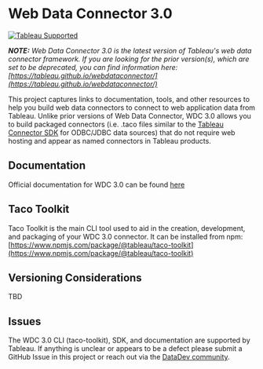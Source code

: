 # Web Data Connector 3.0

[![Tableau Supported](https://img.shields.io/badge/Support%20Level-Tableau%20Supported-53bd92.svg)](https://www.tableau.com/support-levels-it-and-developer-tools)

***NOTE:** Web Data Connector 3.0 is the latest version of Tableau's web data connector framework. If you are looking for the prior version(s), which are set to be deprecated, you can find information here: [https://tableau.github.io/webdataconnector/](https://tableau.github.io/webdataconnector/)*

This project captures links to documentation, tools, and other resources to help you build web data connectors to connect to web application data from Tableau. Unlike prior versions of Web Data Connector, WDC 3.0 allows you to build packaged connectors (i.e. .taco files similar to the [Tableau Connector SDK](https://tableau.github.io/connector-plugin-sdk/) for ODBC/JDBC data sources) that do not require web hosting and appear as named connectors in Tableau products.

## Documentation

Official documentation for WDC 3.0 can be found [here](https://help.tableau.com/current/api/webdataconnector/en-us/index.html)

## Taco Toolkit

Taco Toolkit is the main CLI tool used to aid in the creation, development, and packaging of your WDC 3.0 connector. It can be installed from npm: [https://www.npmjs.com/package/@tableau/taco-toolkit](https://www.npmjs.com/package/@tableau/taco-toolkit)

## Versioning Considerations

TBD

## Issues

The WDC 3.0 CLI (taco-toolkit), SDK, and documentation are supported by Tableau. If anything is unclear or appears to be a defect please submit a GitHub Issue in this project or reach out via the [DataDev community](https://community.tableau.com/s/developers).
